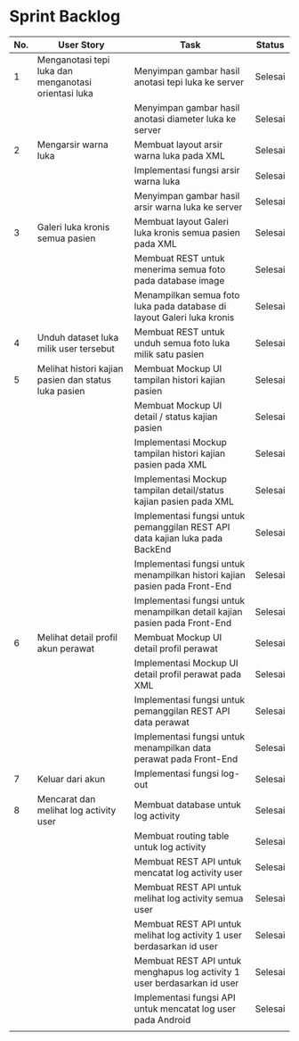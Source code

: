 
# Sprint Backlog
| No. | User Story                                           | Task                                                                         | Status  |
|-----|------------------------------------------------------|------------------------------------------------------------------------------|---------|
| 1   | Menganotasi tepi luka dan menganotasi orientasi luka | Menyimpan gambar hasil anotasi tepi luka ke server                           | Selesai |
|     |                                                      | Menyimpan gambar hasil anotasi diameter luka ke server                       | Selesai |
| 2   | Mengarsir warna luka                                 | Membuat layout arsir warna luka pada XML                                     | Selesai |
|     |                                                      | Implementasi fungsi arsir warna luka                                         | Selesai |
|     |                                                      | Menyimpan gambar hasil arsir warna luka ke server                            | Selesai |
| 3   | Galeri luka kronis semua pasien                      | Membuat layout Galeri luka kronis semua pasien pada XML                      | Selesai |
|     |                                                      | Membuat REST untuk menerima semua foto pada database image                   | Selesai |
|     |                                                      | Menampilkan semua foto luka pada database di layout Galeri luka kronis       | Selesai |
| 4   | Unduh dataset luka milik user tersebut               | Membuat REST untuk unduh semua foto luka milik satu pasien                   | Selesai |
| 5   | Melihat histori kajian pasien dan status luka pasien | Membuat Mockup UI tampilan histori kajian pasien                             | Selesai |
|     |                                                      | Membuat Mockup UI detail / status kajian pasien                              | Selesai |
|     |                                                      | Implementasi Mockup tampilan histori kajian pasien pada XML                  | Selesai |
|     |                                                      | Implementasi Mockup tampilan detail/status kajian pasien pada XML            | Selesai |
|     |                                                      | Implementasi fungsi untuk pemanggilan REST API data kajian luka pada BackEnd | Selesai |
|     |                                                      | Implementasi fungsi untuk menampilkan histori kajian pasien pada Front-End   | Selesai |
|     |                                                      | Implementasi fungsi untuk menampilkan detail kajian pasien pada Front-End    | Selesai |
| 6   | Melihat detail profil akun perawat                   | Membuat Mockup UI detail profil perawat                                      | Selesai |
|     |                                                      | Implementasi Mockup UI detail profil perawat pada XML                        | Selesai |
|     |                                                      | Implementasi fungsi untuk pemanggilan REST API data perawat                  | Selesai |
|     |                                                      | Implementasi fungsi untuk menampilkan data perawat pada Front-End            | Selesai |
| 7   | Keluar dari akun                                     | Implementasi fungsi log-out                                                  | Selesai |
| 8   | Mencarat dan melihat log activity user               | Membuat database untuk log activity                                          | Selesai |
|     |                                                      | Membuat routing table untuk log activity                                     | Selesai |
|     |                                                      | Membuat REST API untuk mencatat log activity user                            | Selesai |
|     |                                                      | Membuat REST API untuk melihat log activity semua user                       | Selesai |
|     |                                                      | Membuat REST API untuk melihat log activity 1 user berdasarkan id user       | Selesai |
|     |                                                      | Membuat REST API untuk menghapus log activity 1 user berdasarkan id user     | Selesai |
|     |                                                      | Implementasi fungsi API untuk mencatat log user pada Android                 | Selesai |
|     |                                                      |                                                                              |         |

